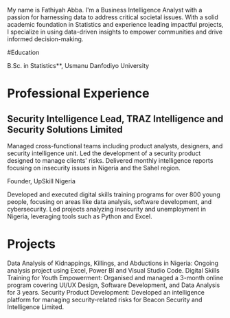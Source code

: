 My name is Fathiyah Abba. I'm a Business Intelligence Analyst with a passion for harnessing data to address critical societal issues. With a solid academic foundation in Statistics and experience leading impactful projects, I specialize in using data-driven insights to empower communities and drive informed decision-making.


#Education

B.Sc. in Statistics**, Usmanu Danfodiyo University

# Professional Experience

## Security Intelligence Lead, TRAZ Intelligence and Security Solutions Limited
Managed cross-functional teams including product analysts, designers, and security intelligence unit.
Led the development of a security product designed to manage clients' risks.
Delivered monthly intelligence reports focusing on insecurity issues in Nigeria and the Sahel region.

Founder, UpSkill Nigeria

Developed and executed digital skills training programs for over 800 young people, focusing on areas like data analysis, software development, and cybersecurity.
Led projects analyzing insecurity and unemployment in Nigeria, leveraging tools such as Python and Excel.

# Projects

Data Analysis of Kidnappings, Killings, and Abductions in Nigeria: Ongoing analysis project using Excel, Power BI and Visual Studio Code.
Digital Skills Training for Youth Empowerment: Organised and managed a 3-month online program covering UI/UX Design, Software Development, and Data Analysis for 3 years.
Security Product Development: Developed an intelligence platform for managing security-related risks for Beacon Security and Intelligence Limited.
